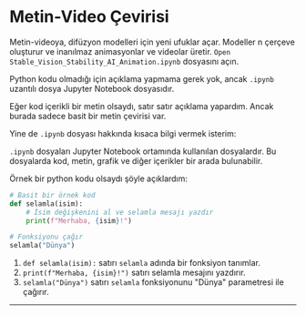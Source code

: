 # Metin-Video Çevirisi

Metin-videoya, difüzyon modelleri için yeni ufuklar açar. Modeller n çerçeve oluşturur ve inanılmaz animasyonlar ve videolar üretir. `Open Stable_Vision_Stability_AI_Animation.ipynb` dosyasını açın.

Python kodu olmadığı için açıklama yapmama gerek yok, ancak `.ipynb` uzantılı dosya Jupyter Notebook dosyasıdır. 

Eğer kod içerikli bir metin olsaydı, satır satır açıklama yapardım. Ancak burada sadece basit bir metin çevirisi var. 

Yine de `.ipynb` dosyası hakkında kısaca bilgi vermek isterim:

`.ipynb` dosyaları Jupyter Notebook ortamında kullanılan dosyalardır. Bu dosyalarda kod, metin, grafik ve diğer içerikler bir arada bulunabilir. 

Örnek bir python kodu olsaydı şöyle açıklardım:

```python
# Basit bir örnek kod
def selamla(isim):
    # İsim değişkenini al ve selamla mesajı yazdır
    print(f"Merhaba, {isim}!")

# Fonksiyonu çağır
selamla("Dünya")
```

1. `def selamla(isim):` satırı `selamla` adında bir fonksiyon tanımlar.
2. `print(f"Merhaba, {isim}!")` satırı selamla mesajını yazdırır.
3. `selamla("Dünya")` satırı `selamla` fonksiyonunu "Dünya" parametresi ile çağırır.

---

